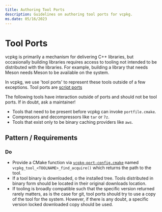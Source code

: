 ```yaml
---
title: Authoring Tool Ports
description: Guidelines on authoring tool ports for vcpkg.
ms.date: 05/16/2023
---
```

# Tool Ports

vcpkg is primarily a mechanism for delivering C++ libraries, but occasionally building libraries
requires access to tooling not intended to be distributed with the libraries. For example,
building a library that needs Meson needs Meson to be available on the system.

In vcpkg, we use 'tool ports' to represent these tools outside of a few exceptions. Tool ports
are [script ports](./authoring-script-ports.md)

The following tools have interaction outside of ports and should not be tool ports. If in doubt,
ask a maintainer!

* Tools that need to be present before vcpkg can invoke `portfile.cmake`.
* Compressors and decompressors like `tar` or `7z`.
* Tools that exist only to be binary caching providers like `aws`.

## Pattern / Requirements

### Do

* Provide a CMake function via [`vcpkg-port-config.cmake`](./authoring-script-ports.md) named
 `vcpkg_tool_<TOOLNAME>_find_acquire()` which returns the path to the tool.
* If a tool binary is downloaded, o the installed tree. Tools distributed in binary form
 should be located in their original downloads location.
* If tooling is broadly compatible such that the specific version returned rarely matters, as is
 the case for git, tool ports should try to use a copy of the tool for the system. However, if
 there is any doubt, a specific version locked downloaded copy should be used.
